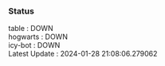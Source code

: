### Status


table : DOWN  
hogwarts : DOWN  
icy-bot : DOWN  
Latest Update : 2024-01-28 21:08:06.279062

